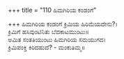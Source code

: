 +++
title = "110 ಹಿಮಗಿರಿಯ ಕಂಡಂಗೆ"

+++
ಹಿಮಗಿರಿಯ ಕಂಡಂಗೆ ಕ್ರಿಮಿಯ ಹಿರಿಮೆಯದೇನು?।  
ಕ್ರಿಮಿಗೆ ಹಸಿವುಂಟಿನಿತು ಬೆದಕಾಟಮುಂಟು॥  
ಅಮಿತ ಸಂತತಿಯುಂಟು ಹಿಮಗಿರಿಯ ಸಮಯುಗದ।  
ಕ್ರಿಮಿಪಂಕ್ತಿ ಕಿರಿದಹುದೆ? - ಮಂಕುತಿಮ್ಮ॥  
